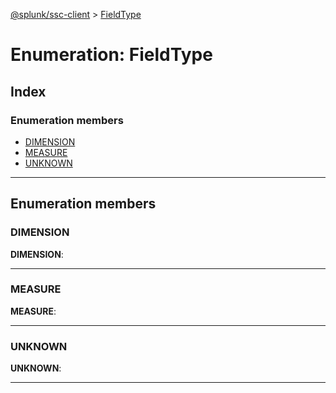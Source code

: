 [@splunk/ssc-client](../README.md) > [FieldType](../enums/fieldtype.md)

# Enumeration: FieldType

## Index

### Enumeration members

* [DIMENSION](fieldtype.md#dimension)
* [MEASURE](fieldtype.md#measure)
* [UNKNOWN](fieldtype.md#unknown)

---

## Enumeration members

<a id="dimension"></a>

###  DIMENSION

**DIMENSION**: 

___
<a id="measure"></a>

###  MEASURE

**MEASURE**: 

___
<a id="unknown"></a>

###  UNKNOWN

**UNKNOWN**: 

___

